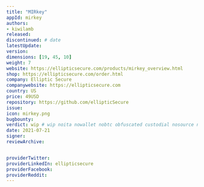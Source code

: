 ```yaml
---
title: "MIRkey"
appId: mirkey
authors:
- kiwilamb
released: 
discontinued: # date
latestUpdate:
version:
dimensions: [19, 45, 10]
weight: 7
website: https://ellipticsecure.com/products/mirkey_overview.html
shop: https://ellipticsecure.com/order.html
company: Elliptic Secure
companywebsite: https://ellipticsecure.com
country: US
price: 49USD
repository: https://github.com/ellipticSecure
issue:
icon: mirkey.png
bugbounty:
verdict: wip # wip noita nowallet nobtc obfuscated custodial nosource nonverifiable reproducible bounty defunct
date: 2021-07-21
signer:
reviewArchive:


providerTwitter: 
providerLinkedIn: ellipticsecure
providerFacebook: 
providerReddit: 
---
```


